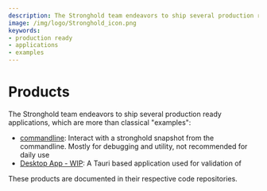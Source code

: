 ```yaml
---
description: The Stronghold team endeavors to ship several production ready applications, which are more than classical "examples" like the commandline interface.
image: /img/logo/Stronghold_icon.png
keywords:
- production ready
- applications
- examples
---
```

# Products

The Stronghold team endeavors to ship several production ready applications, which are more than classical "examples":

- [commandline](https://github.com/iotaledger/stronghold.rs/tree/dev/products/commandline): Interact with a stronghold snapshot from the commandline. Mostly for debugging and utility, not recommended for daily use
- [Desktop App - WIP](https://github.com/iotaledger/stronghold.rs/tree/dev/products/desktop): A Tauri based application used for validation of 

These products are documented in their respective code repositories.